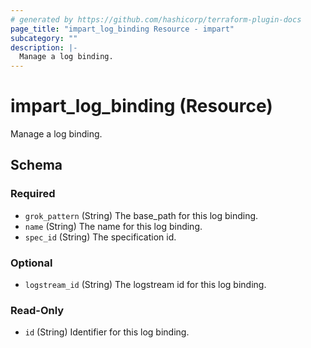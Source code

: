 ```yaml
---
# generated by https://github.com/hashicorp/terraform-plugin-docs
page_title: "impart_log_binding Resource - impart"
subcategory: ""
description: |-
  Manage a log binding.
---
```


# impart_log_binding (Resource)

Manage a log binding.



<!-- schema generated by tfplugindocs -->
## Schema

### Required

- `grok_pattern` (String) The base_path for this log binding.
- `name` (String) The name for this log binding.
- `spec_id` (String) The specification id.

### Optional

- `logstream_id` (String) The logstream id for this log binding.

### Read-Only

- `id` (String) Identifier for this log binding.
